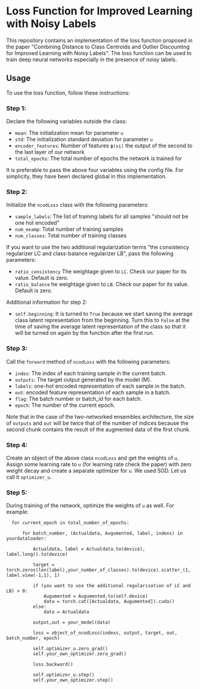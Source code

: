 
# Loss Function for Improved Learning with Noisy Labels

This repository contains an implementation of the loss function proposed in the paper "Combining Distance to Class Centroids and Outlier Discounting for Improved Learning with Noisy Labels". The loss function can be used to train  deep neural networks especially in the presence of noisy labels.

## Usage

To use the loss function, follow these instructions:

### Step 1:

Declare the following variables outside the class:

- `mean`: The initialization mean for parameter  `u`
- `std`: The initialization standard deviation for parameter  `u`
- `encoder_features`: Number of features `ϕ(xi)` the output of the second to the last layer of our network
- `total_epochs`: The total number of epochs the network is trained for

It is preferable to pass the above four variables using the config file. For simplicity, they have been declared global in this implementation.

### Step 2:

Initialize the `ncodLoss` class with the following parameters:

- `sample_labels`: The list of training labels for all samples "should not be one hot encoded"
- `num_examp`: Total number of training samples
- `num_classes`: Total number of training classes

If you want to use the two additional regularization terms "the consistency regularizer LC and class-balance regularizer LB", pass the following parameters:

- `ratio_consistency` The weightage given to `LC`. Check our paper for its value. Default is zero.
- `ratio_balance` he weightage given to `LB`. Check our paper for its value. Default is zero.

Additional information for step 2:

- `self.beginning`: It is turned to `True` because we start saving the average class latent representation from the beginning. Turn this to `False` at the time of saving the average latent representation of the class so that it will be turned on again by the function after the first run.

### Step 3:

Call the `forward` method of `ncodLoss` with the following parameters:

- `index`: The index of each training sample in the current batch.
- `outputs`: The target output generated by the model (M).
- `labels`: one-hot encoded representation of each sample in the batch.
- `out`: encoded feature representation of each sample in a batch.
- `flag`:  The batch number or batch_id for each batch.
- `epoch`: The number of the current epoch.

Note that in the case of the two-networked ensembles architecture, the size of `outputs` and `out` will be twice that of the number of indices because the second chunk contains the result of the augmented data of the first chunk.

### Step 4:

Create an object of the above class `ncodLoss` and get the weights of `u`. Assign some learning rate to `u` (for learning rate check the paper) with zero weight decay and create a separate optimizer for `u`. We used SGD. Let us call it `optimizer_u`.

### Step 5:

During training of the network, optimize the weights of `u` as well. For example:

      for current_epoch in total_number_of_epochs:
      
          for batch_number, (Actualdata, Augumented, label, indexs) in yourdataloader:
      
              Actualdata, label = Actualdata.to(device), label.long().to(device)
      
              target = torch.zeros(len(label),your_number_of_classes).to(device).scatter_(1, label.view(-1,1), 1)
      
              if (you want to use the additional regularisation of LC and LB) > 0:
                  Augumented = Augumented.to(self.device)
                  data = torch.cat([Actualdata, Augumented]).cuda()
              else:
                  data = Actualdata
      
              output,out = your_model(data)
      
              loss = object_of_ncodLoss(indexs, output, target, out, batch_number, epoch)
      
              self.optimizer_u.zero_grad()
              self.your_own_optimizer.zero_grad()
      
              loss.backward()
      
              self.optimizer_u.step()
              self.your_own_optimizer.step()



















